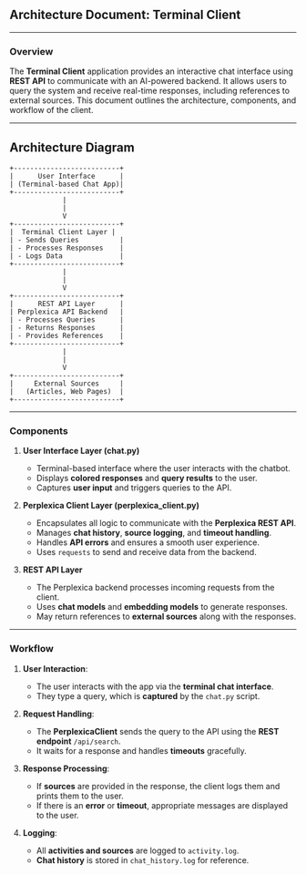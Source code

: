 ## **Architecture Document: Terminal Client**

---

### **Overview**
The **Terminal Client** application provides an interactive chat interface using **REST API** to communicate with an AI-powered backend. It allows users to query the system and receive real-time responses, including references to external sources. This document outlines the architecture, components, and workflow of the client.

---

## **Architecture Diagram**

```
+--------------------------+
|      User Interface      |
| (Terminal-based Chat App)|
+--------------------------+
             |
             |
             V
+--------------------------+   
|  Terminal Client Layer |
| - Sends Queries          |
| - Processes Responses    |
| - Logs Data              |
+--------------------------+
             |
             |
             V
+--------------------------+
|      REST API Layer      |
| Perplexica API Backend   |
| - Processes Queries      |
| - Returns Responses      |
| - Provides References    |
+--------------------------+
             |
             |
             V
+--------------------------+
|     External Sources     |
|   (Articles, Web Pages)  |
+--------------------------+
```

---

### **Components**

1. **User Interface Layer (chat.py)**
   - Terminal-based interface where the user interacts with the chatbot.
   - Displays **colored responses** and **query results** to the user.
   - Captures **user input** and triggers queries to the API.

2. **Perplexica Client Layer (perplexica_client.py)**
   - Encapsulates all logic to communicate with the **Perplexica REST API**.
   - Manages **chat history**, **source logging**, and **timeout handling**.
   - Handles **API errors** and ensures a smooth user experience.
   - Uses `requests` to send and receive data from the backend.

3. **REST API Layer**
   - The Perplexica backend processes incoming requests from the client.
   - Uses **chat models** and **embedding models** to generate responses.
   - May return references to **external sources** along with the responses.

---

### **Workflow**

1. **User Interaction**:
   - The user interacts with the app via the **terminal chat interface**.
   - They type a query, which is **captured** by the `chat.py` script.

2. **Request Handling**:
   - The **PerplexicaClient** sends the query to the API using the **REST endpoint** `/api/search`.
   - It waits for a response and handles **timeouts** gracefully.

3. **Response Processing**:
   - If **sources** are provided in the response, the client logs them and prints them to the user.
   - If there is an **error** or **timeout**, appropriate messages are displayed to the user.

4. **Logging**:
   - All **activities and sources** are logged to `activity.log`.
   - **Chat history** is stored in `chat_history.log` for reference.